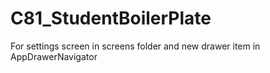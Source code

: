 # C81_StudentBoilerPlate
For settings screen in screens folder and new drawer item in AppDrawerNavigator
